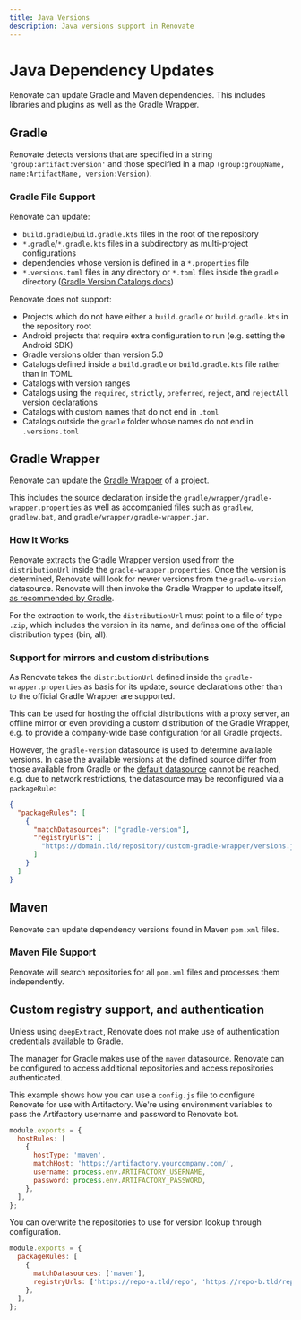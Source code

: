 ```yaml
---
title: Java Versions
description: Java versions support in Renovate
---
```


# Java Dependency Updates

Renovate can update Gradle and Maven dependencies.
This includes libraries and plugins as well as the Gradle Wrapper.

## Gradle

Renovate detects versions that are specified in a string `'group:artifact:version'` and those specified in a map `(group:groupName, name:ArtifactName, version:Version)`.

### Gradle File Support

Renovate can update:

- `build.gradle`/`build.gradle.kts` files in the root of the repository
- `*.gradle`/`*.gradle.kts` files in a subdirectory as multi-project configurations
- dependencies whose version is defined in a `*.properties` file
- `*.versions.toml` files in any directory or `*.toml` files inside the `gradle`
  directory ([Gradle Version Catalogs docs](https://docs.gradle.org/current/userguide/platforms.html))

Renovate does not support:

- Projects which do not have either a `build.gradle` or `build.gradle.kts` in the repository root
- Android projects that require extra configuration to run (e.g. setting the Android SDK)
- Gradle versions older than version 5.0
- Catalogs defined inside a `build.gradle` or `build.gradle.kts` file rather than in TOML
- Catalogs with version ranges
- Catalogs using the `required`, `strictly`, `preferred`, `reject`, and `rejectAll` version declarations
- Catalogs with custom names that do not end in `.toml`
- Catalogs outside the `gradle` folder whose names do not end in `.versions.toml`

## Gradle Wrapper

Renovate can update the [Gradle Wrapper](https://docs.gradle.org/current/userguide/gradle_wrapper.html) of a project.

This includes the source declaration inside the `gradle/wrapper/gradle-wrapper.properties` as well as accompanied files such as `gradlew`, `gradlew.bat`, and `gradle/wrapper/gradle-wrapper.jar`.

### How It Works

Renovate extracts the Gradle Wrapper version used from the `distributionUrl` inside the `gradle-wrapper.properties`.
Once the version is determined, Renovate will look for newer versions from the `gradle-version` datasource.
Renovate will then invoke the Gradle Wrapper to update itself, [as recommended by Gradle](https://docs.gradle.org/current/userguide/gradle_wrapper.html#sec:upgrading_wrapper).

For the extraction to work, the `distributionUrl` must point to a file of type `.zip`, which includes the version in its name, and defines one of the official distribution types (bin, all).

### Support for mirrors and custom distributions

As Renovate takes the `distributionUrl` defined inside the `gradle-wrapper.properties` as basis for its update, source declarations other than to the official Gradle Wrapper are supported.

This can be used for hosting the official distributions with a proxy server, an offline mirror or even providing a custom distribution of the Gradle Wrapper, e.g. to provide a company-wide base configuration for all Gradle projects.

However, the `gradle-version` datasource is used to determine available versions.
In case the available versions at the defined source differ from those available from Gradle or the [default datasource](https://services.gradle.org/versions/all) cannot be reached, e.g. due to network restrictions, the datasource may be reconfigured via a `packageRule`:

```json
{
  "packageRules": [
    {
      "matchDatasources": ["gradle-version"],
      "registryUrls": [
        "https://domain.tld/repository/custom-gradle-wrapper/versions.json"
      ]
    }
  ]
}
```

## Maven

Renovate can update dependency versions found in Maven `pom.xml` files.

### Maven File Support

Renovate will search repositories for all `pom.xml` files and processes them independently.

## Custom registry support, and authentication

Unless using `deepExtract`, Renovate does not make use of authentication credentials available to Gradle.

The manager for Gradle makes use of the `maven` datasource.
Renovate can be configured to access additional repositories and access repositories authenticated.

This example shows how you can use a `config.js` file to configure Renovate for use with Artifactory.
We're using environment variables to pass the Artifactory username and password to Renovate bot.

```js
module.exports = {
  hostRules: [
    {
      hostType: 'maven',
      matchHost: 'https://artifactory.yourcompany.com/',
      username: process.env.ARTIFACTORY_USERNAME,
      password: process.env.ARTIFACTORY_PASSWORD,
    },
  ],
};
```

You can overwrite the repositories to use for version lookup through configuration.

```js
module.exports = {
  packageRules: [
    {
      matchDatasources: ['maven'],
      registryUrls: ['https://repo-a.tld/repo', 'https://repo-b.tld/repo'],
    },
  ],
};
```
